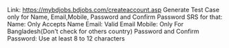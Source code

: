 Link: https://mybdjobs.bdjobs.com/createaccount.asp
Generate Test Case only for Name, Email,Mobile, Password and Confirm Password
SRS for that:
Name: Only Accepts Name
Email: Valid Email
Mobile: Only For Bangladesh(Don't check for others country)
Password and Confirm Password: Use at least 8 to 12 characters
